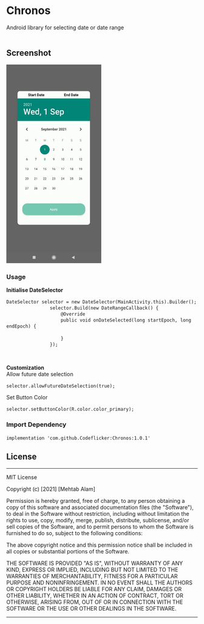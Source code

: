 # Chronos
Android library for selecting date or date range
<br>
<br>
## Screenshot 
<img src="screenshot/dateRangePicker.jpeg" width="250">


### Usage

**Initialise DateSelector**
<br>
```
DateSelector selector = new DateSelector(MainActivity.this).Builder();
                selector.Build(new DateRangeCallback() {
                    @Override
                    public void onDateSelected(long startEpoch, long endEpoch) {

                    }
                });
```                
<br>

**Customization**
<br>
Allow future date selection
```
selector.allowFutureDateSelection(true);
```

Set Button Color
```
selector.setButtonColor(R.color.color_primary);
```


### Import Dependency
```
implementation 'com.github.Codeflicker:Chronos:1.0.1'
```


## License

---
MIT License

Copyright (c) [2021] [Mehtab Alam]

Permission is hereby granted, free of charge, to any person obtaining a copy
of this software and associated documentation files (the "Software"), to deal
in the Software without restriction, including without limitation the rights
to use, copy, modify, merge, publish, distribute, sublicense, and/or sell
copies of the Software, and to permit persons to whom the Software is
furnished to do so, subject to the following conditions:

The above copyright notice and this permission notice shall be included in all
copies or substantial portions of the Software.

THE SOFTWARE IS PROVIDED "AS IS", WITHOUT WARRANTY OF ANY KIND, EXPRESS OR
IMPLIED, INCLUDING BUT NOT LIMITED TO THE WARRANTIES OF MERCHANTABILITY,
FITNESS FOR A PARTICULAR PURPOSE AND NONINFRINGEMENT. IN NO EVENT SHALL THE
AUTHORS OR COPYRIGHT HOLDERS BE LIABLE FOR ANY CLAIM, DAMAGES OR OTHER
LIABILITY, WHETHER IN AN ACTION OF CONTRACT, TORT OR OTHERWISE, ARISING FROM,
OUT OF OR IN CONNECTION WITH THE SOFTWARE OR THE USE OR OTHER DEALINGS IN THE
SOFTWARE.

---


